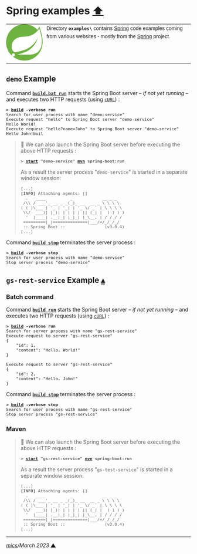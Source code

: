 # <span id="top">Spring examples</span> <span style="size:30%;"><a href="../README.md">⬆</a></span>

<table style="font-family:Helvetica,Arial;line-height:1.6;">
  <tr>
  <td style="border:0;padding:0 10px 0 0;min-width:100px;"><a href="https://spring.io/"><img style="border:0;" src="../docs/images/spring-icon.svg" width="100" alt="Spring project"/></a></td>
  <td style="border:0;padding:0;vertical-align:text-top;">Directory <strong><code>examples\</code></strong> contains <a href="https://spring.io/" alt="Spring">Spring</a> code examples coming from various websites - mostly from the <a href="https://spring.io/" rel="external">Spring</a> project.
  </td>
  </tr>
</table>

## <span id="demo">`demo` Example</span>

Command [**`build.bat run`**](./demo/build.bat) starts the Spring Boot server &ndash; *if not yet running* &ndash; and executes two HTTP requests (using [`cURL`][curl_cli]) :

<pre style="font-size:80%;">
<b>&gt; <a href="./demo/build.bat">build</a> -verbose run</b>
Search for user process with name "demo-service"
Execute request "hello" to Spring Boot server "demo-service"
Hello World!
Execute request "hello?name=John" to Spring Boot server "demo-service"
Hello John!buil
</pre>

> **:mag_right:** We can also launch the Spring Boot server before executing the above HTTP requests :
> <pre style="font-size:80%;">
> <b>&gt; <a href="https://docs.microsoft.com/en-us/windows-server/administration/windows-commands/start">start</a> "demo-service" <a href="https://maven.apache.org/ref/current/maven-embedder/cli.html">mvn</a> spring-boot:run</b>
> </pre>
> As a result the server process "`demo-service`" is started in a separate window session:
> <pre style="font-size:80%;">
> [...]
> <b>[INFO]</b> Attaching agents: []
>   .   ____          _            __ _ _
>  /\\ / ___'_ __ _ _(_)_ __  __ _ \ \ \ \
> ( ( )\___ | '_ | '_| | '_ \/ _` | \ \ \ \
>  \\/  ___)| |_)| | | | | || (_| |  ) ) ) )
>   '  |____| .__|_| |_|_| |_\__, | / / / /
>  =========|_|==============|___/=/_/_/_/
>  :: Spring Boot ::                (v3.0.4)
> [...]
> </pre>

Command [**`build stop`**](./demo/build.bat) terminates the server process :
<pre style="font-size:80%;">
<b>&gt; <a href="./demo/build.bat">build</a> -verbose stop</b>
Search for user process with name "demo-service"
Stop server process "demo-service"
</pre>

## <span id="gs-rest-service">`gs-rest-service` Example<span> [**&#x25B4;**](#top)

### Batch command

Command [**`build run`**](./gs-test-service/build.bat) starts the Spring Boot server &ndash; *if not yet running* &ndash; and executes two HTTP requests (using [`cURL`][curl_cli]) :

<pre style="font-size:80%;">
<b>&gt; <a href="./gs-rest-service/build.bat">build</a> -verbose run</b>
Search for server process with name "gs-rest-service"
Execute request to server "gs-rest-service"
{
    "id": 1,
    "content": "Hello, World!"
}

Execute request to server "gs-rest-service"
{
    "id": 2,
    "content": "Hello, John!"
}
</pre>

Command [**`build stop`**](./gs-rest-service/build.bat) terminates the server process :
<pre style="font-size:80%;">
<b>&gt; <a href="./demo/build.bat">build</a> -verbose stop</b>
Search for user process with name "gs-rest-service"
Stop server process "gs-rest-service"
</pre>

### Maven

> **:mag_right:** We can also launch the Spring Boot server before executing the above HTTP requests :
> <pre style="font-size:80%;">
> <b>&gt; <a href="https://docs.microsoft.com/en-us/windows-server/administration/windows-commands/start">start</a> "gs-rest-service" <a href="https://maven.apache.org/ref/current/maven-embedder/cli.html">mvn</a> spring-boot:run</b>
> </pre>
> As a result the server process "`gs-test-service`" is started in a separate window session:
> <pre style="font-size:80%;">
> [...]
> <b>[INFO]</b> Attaching agents: []
>   .   ____          _            __ _ _
>  /\\ / ___'_ __ _ _(_)_ __  __ _ \ \ \ \
> ( ( )\___ | '_ | '_| | '_ \/ _` | \ \ \ \
>  \\/  ___)| |_)| | | | | || (_| |  ) ) ) )
>   '  |____| .__|_| |_|_| |_\__, | / / / /
>  =========|_|==============|___/=/_/_/_/
>  :: Spring Boot ::                (v3.0.4)
> [...]
> </pre>


<!--
## <span id="footnotes">Footnotes</span>

<a id="footnote_01">[1]</a> ***grpcurl*** [↩](#anchor_01)

[Command line clients for gRPC - grpcurl](https://sadique.io/blog/2018/04/04/command-line-clients-for-grpc-grpcurl/), April 2018.
-->

<!--
> **:mag_right:** The following command outputs the classpath being used by <a href="https://maven.apache.org/ref/3.6.3/maven-embedder/cli.html">`mvn`</a> into the text file `classpath.txt` :
> <pre style="font-size:80%;">
> <b>&gt; <a href="https://maven.apache.org/ref/current/maven-embedder/cli.html">mvn</a> dependency:build-classpath -Dmdep.outputFile=classpath.txt</b>
> </pre>
<!-- https://stackoverflow.com/questions/16655010/in-maven-how-output-the-classpath-being-used -- >
-->

***

*[mics](https://lampwww.epfl.ch/~michelou/)/March 2023* [**&#9650;**](#top)
<span id="bottom">&nbsp;</span>

<!-- link refs -->

[curl_cli]: https://curl.se/docs/manpage.html
